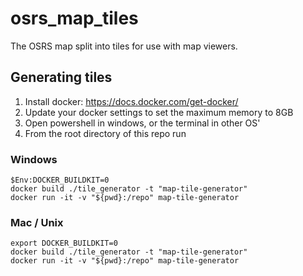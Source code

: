 # osrs_map_tiles

The OSRS map split into tiles for use with map viewers.

## Generating tiles

1. Install docker: https://docs.docker.com/get-docker/
2. Update your docker settings to set the maximum memory to 8GB
2. Open powershell in windows, or the terminal in other OS'
3. From the root directory of this repo run

### Windows
```
$Env:DOCKER_BUILDKIT=0
docker build ./tile_generator -t "map-tile-generator"
docker run -it -v "${pwd}:/repo" map-tile-generator
```

### Mac / Unix
```
export DOCKER_BUILDKIT=0
docker build ./tile_generator -t "map-tile-generator"
docker run -it -v "${pwd}:/repo" map-tile-generator
```